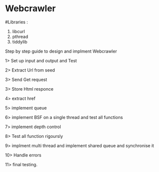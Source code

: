 # Webcrawler

#Libraries : 
1)	libcurl
2)	pthread
3)	tiddylib

Step by step guide to design and implment Webcrawler

1>	Set up input and output and Test

2>	Extract Url from seed

3> 	Send Get request

3>	Store Html responce

4>	extract href

5>	implement queue

6>	implement BSF on a single thread and test all functions

7>	implement depth control

8>	Test all function rigoursly

9> 	implment multi thread and implement shared queue and synchronise it

10>	Handle errors

11> 	final testing.
  	
